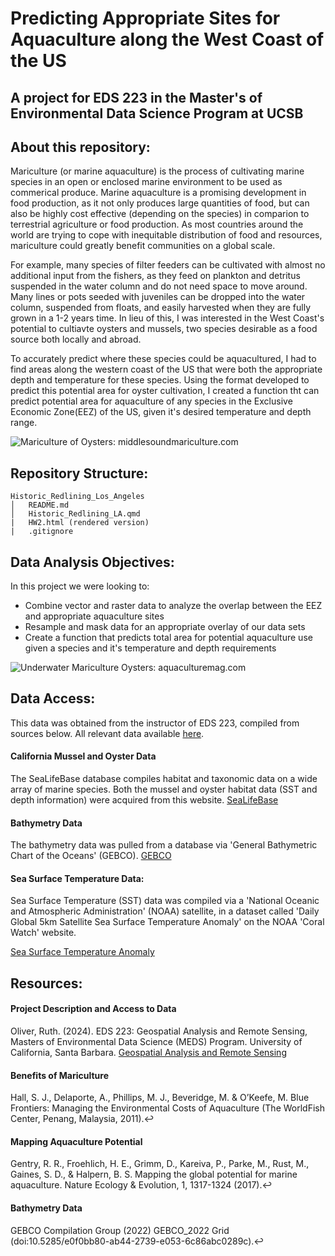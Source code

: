 # Predicting Appropriate Sites for Aquaculture along the West Coast of the US
## A project for EDS 223 in the Master's of Environmental Data Science Program at UCSB

## About this repository:
Mariculture (or marine aquaculture) is the process of cultivating marine species in an open or enclosed marine environment to be used as commerical produce. Marine aquaculture is a promising development in food production, as it not only produces large quantities of food, but can also be highly cost effective (depending on the species) in comparion to terrestrial agriculture or food production. As most countries around the world are trying to cope with inequitable distribution of food and resources, mariculture could greatly benefit communities on a global scale.

For example, many species of filter feeders can be cultivated with almost no additional input from the fishers, as they feed on plankton and detritus suspended in the water column and do not need space to move around. Many lines or pots seeded with juveniles can be dropped into the water column, suspended from floats, and easily harvested when they are fully grown in a 1-2 years time. In lieu of this, I was interested in the West Coast's potential to cultiavte oysters and mussels, two species desirable as a food source both locally and abroad. 

To accurately predict where these species could be aquacultured, I had to find areas along the western coast of the US that were both the appropriate depth and temperature for these species. Using the format developed to predict this potential area for oyster cultivation, I created a function tht can predict potential area for aquaculture of any species in the Exclusive Economic Zone(EEZ) of the US, given it's desired temperature and depth range.

 
![Mariculture of Oysters: middlesoundmariculture.com](https://img1.wsimg.com/isteam/ip/e6715026-e6cc-42bb-a6e0-c2abe7d97162/DJI_0550.jpg/:/) 

## Repository Structure:
```
Historic_Redlining_Los_Angeles
│   README.md
│   Historic_Redlining_LA.qmd
|   HW2.html (rendered version)
|   .gitignore
```


## Data Analysis Objectives:
In this project we were looking to:
- Combine vector and raster data to analyze the overlap between the EEZ and appropriate aquaculture sites
- Resample and mask data for an appropriate overlay of our data sets
- Create a function that predicts total area for potential aquaculture use given a species and it's temperature and depth requirements 

![Underwater Mariculture Oysters: aquaculturemag.com](https://aquaculturemag.com/wp-content/uploads/2019/08/Oysters-iStock-653783296-1280x854.jpg) 

## Data Access:
This data was obtained from the instructor of EDS 223, compiled from sources below.
All relevant data available [here](https://drive.google.com/file/d/1u-iwnPDbe6ZK7wSFVMI-PpCKaRQ3RVmg/view).

#### California Mussel and Oyster Data
The SeaLifeBase database compiles habitat and taxonomic data on a wide array of marine species. Both the mussel and oyster habitat data (SST and depth information) were acquired from this website. 
<a href="https://www.sealifebase.ca/search.php" target="_blank">SeaLifeBase</a>

#### Bathymetry Data
The bathymetry data was pulled from a database via 'General Bathymetric Chart of the Oceans' (GEBCO). 
<a href="https://www.gebco.net/data_and_products/gridded_bathymetry_data/#area" target="_blank">GEBCO</a>

#### Sea Surface Temperature Data:
Sea Surface Temperature (SST) data was compiled via a 'National Oceanic and Atmospheric Administration' (NOAA) satellite, in a dataset called 'Daily Global 5km Satellite Sea Surface Temperature Anomaly' on the NOAA 'Coral Watch' website. 

<a href= "https://coralreefwatch.noaa.gov/product/5km/index_5km_ssta.php" target= "_blank">Sea Surface Temperature Anomaly</a>  

## Resources:

#### Project Description and Access to Data
Oliver, Ruth. (2024). EDS 223: Geospatial Analysis and Remote Sensing, Masters of Environmental Data Science (MEDS) Program. University of California, Santa Barbara. <a href="https://eds-223-geospatial.github.io/" target="_blank">Geospatial Analysis and Remote Sensing</a>

#### Benefits of Mariculture
Hall, S. J., Delaporte, A., Phillips, M. J., Beveridge, M. & O’Keefe, M. Blue Frontiers: Managing the Environmental Costs of Aquaculture (The WorldFish Center, Penang, Malaysia, 2011).↩︎

#### Mapping Aquaculture Potential
Gentry, R. R., Froehlich, H. E., Grimm, D., Kareiva, P., Parke, M., Rust, M., Gaines, S. D., & Halpern, B. S. Mapping the global potential for marine aquaculture. Nature Ecology & Evolution, 1, 1317-1324 (2017).↩︎

#### Bathymetry Data
GEBCO Compilation Group (2022) GEBCO_2022 Grid (doi:10.5285/e0f0bb80-ab44-2739-e053-6c86abc0289c).↩︎

